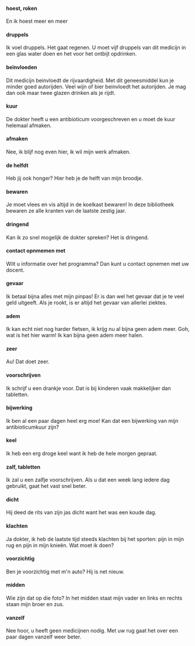 #### hoest, roken
En ik hoest meer en meer
#### druppels
Ik voel druppels. Het gaat regenen.
U moet vijf druppels van dit medicijn in een glas water doen en het voor het ontbijt opdrinken.
#### beïnvloeden
Dit medicijn beinvloedt de rijvaardigheid. Met dit geneesmiddel kun je minder goed autorijden.
Veel wijn of bier beinvloedt het autorijden. Je mag dan ook maar twee glazen drinken als je rijdt.
#### kuur
De dokter heeft u een antibioticum voorgeschreven en u moet de kuur helemaal afmaken.
#### afmaken
Nee, ik blijf nog even hier, ik wil mijn werk afmaken.
#### de helfdt
Heb jij ook honger? Hier heb je de helft van mijn broodje.
#### bewaren
Je moet vlees en vis altijd in de koelkast bewaren!
In deze bibliotheek bewaren ze alle kranten van de laatste zestig jaar.
#### dringend
Kan ik zo snel mogelijk de dokter spreken? Het is dringend.
#### contact opnmemen met
Wilt u informatie over het programma? Dan kunt u contact opnemen met uw docent.
#### gevaar
Ik betaal bijna alles met mijn pinpas! Er is dan wel het gevaar dat je te veel geld uitgeeft.
Als je rookt, is er altijd het gevaar van allerlei ziektes.
#### adem
Ik kan echt niet nog harder fietsen, ik krijg nu al bijna geen adem meer.
Goh, wat is het hier warm! Ik kan bijna geen adem meer halen.
#### zeer
Au! Dat doet zeer.
#### voorschrijven
Ik schrijf u een drankje voor. Dat is bij kinderen vaak makkelijker dan tabletten.
#### bijwerking
Ik ben al een paar dagen heel erg moe! Kan dat een bijwerking van mijn antibioticumkuur zijn?
#### keel
Ik heb een erg droge keel want ik heb de hele morgen gepraat.
#### zalf, tabletten
Ik zal u een zalfje voorschrijven. Als u dat een week lang iedere dag gebruikt, gaat het vast snel beter.
#### dicht
Hij deed de rits van zijn jas dicht want het was een koude dag.
#### klachten
Ja dokter, ik heb de laatste tijd steeds klachten bij het sporten: pijn in mijn rug en pijn in mijn knieën. Wat moet ik doen?
#### voorzichtig
Ben je voorzichtig met m'n auto? Hij is net nieuw.
#### midden
Wie zijn dat op die foto?
In het midden staat mijn vader en links en rechts staan mijn broer en zus.
#### vanzelf
Nee hoor, u heeft geen medicijnen nodig. Met uw rug gaat het over een paar dagen vanzelf weer beter.
